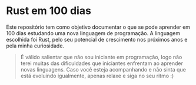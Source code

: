 # Rust em 100 dias

Este repositório tem como objetivo documentar o que se pode aprender em 100 dias estudando uma nova linguagem de programação.
A linguagem escolhida foi Rust, pelo seu potencial de crescimento nos próximos anos e pela minha curiosidade. 

> É válido salientar que não sou iniciante em programação, logo não terei muitas das dificuldades que iniciantes enfrentam ao aprender novas linguagens. Caso você esteja acompanhando e não sinta que está evoluindo igualmente, apenas relaxe e siga no seu ritmo :) 
